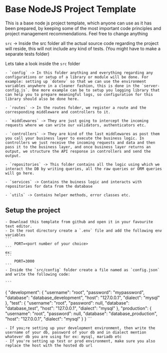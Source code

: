 # Base NodeJS Project Template

This is a base node js project template, which anyone can use as it has been prepared, by keeping some of the most important code principles and project management recommendations. Feel free to change anything

`src` -> Inside the src folder all the actual source code regarding the project will reside, this will not include any kind of tests. (You might have to make a separate tests folder)

Lets take a look inside the `src` folder

    - `config` -> In this folder anything and everything regarding any configurations or setup of a library or module will be done. For example: setting up `dotenv` so that we can use the environment variables anywhere in a cleaner fashion, this is done in the `server-config.js`. One more example can be to setup you logging library that can help you to prepare meaningful logs, so configuration for this library should also be done here. 

    - `routes` -> In the routes folder, we register a route and the corresponding middleware and controllers to it. 

    - `middlewares` -> They are just going to intercept the incoming requests where we can write our validators, authenticators etc. 

    - `controllers` -> They are kind of the last middlewares as post them you call your business layer to execute the business logic. In controllers we just receive the incoming requests and data and then pass it to the business layer, and once business layer returns an output, we structure the API response in controllers and send the output. 

    - `repositories` -> This folder contains all the logic using which we interact the DB by writing queries, all the raw queries or ORM queries will go here.

    - `services` -> Contains the buiness logic and interacts with repositories for data from the database

    - `utils` -> Contains helper methods, error classes etc.

## Setup the project

    - Download this template from github and open it in your favourite text editor. 
    - In the root directory create a `.env` file and add the following env variables
    ```
        PORT=<port number of your choice>
    ```
    ex: 
    ```
        PORT=3000
    ```
    - Inside the `src/config` folder create a file named as `config.json` and write the following code:

    ```
 {
  "development": {
    "username": "root",
    "password": "mypassword",
    "database": "database_development",
    "host": "127.0.0.1",
    "dialect": "mysql"
  },
  "test": {
    "username": "root",
    "password": null,
    "database": "database_test",
    "host": "127.0.0.1",
    "dialect": "mysql"
  },
  "production": {
    "username": "root",
    "password": null,
    "database": "database_production",
    "host": "127.0.0.1",
    "dialect": "mysql"
  }
}
    ```

    - If you;re setting up your development environment, then write the username of your db, password of your db and in dialect mention whatever db you are using for ex: mysql, mariadb etc
    - If you're setting up test or prod environment, make sure you also replace the host with the hosted db url
